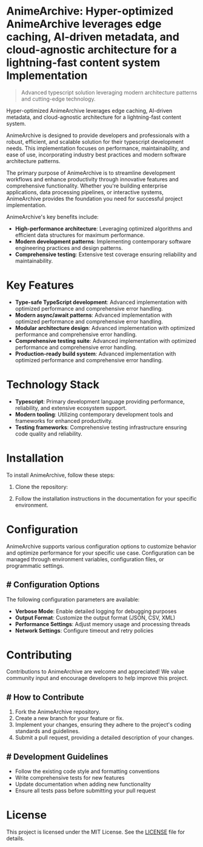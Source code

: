 <!-- fallback_AnimeArchive_20251020200945_32430 -->

# AnimeArchive: Hyper-optimized AnimeArchive leverages edge caching, AI-driven metadata, and cloud-agnostic architecture for a lightning-fast content system Implementation
> Advanced typescript solution leveraging modern architecture patterns and cutting-edge technology.

Hyper-optimized AnimeArchive leverages edge caching, AI-driven metadata, and cloud-agnostic architecture for a lightning-fast content system.

AnimeArchive is designed to provide developers and professionals with a robust, efficient, and scalable solution for their typescript development needs. This implementation focuses on performance, maintainability, and ease of use, incorporating industry best practices and modern software architecture patterns.

The primary purpose of AnimeArchive is to streamline development workflows and enhance productivity through innovative features and comprehensive functionality. Whether you're building enterprise applications, data processing pipelines, or interactive systems, AnimeArchive provides the foundation you need for successful project implementation.

AnimeArchive's key benefits include:

* **High-performance architecture**: Leveraging optimized algorithms and efficient data structures for maximum performance.
* **Modern development patterns**: Implementing contemporary software engineering practices and design patterns.
* **Comprehensive testing**: Extensive test coverage ensuring reliability and maintainability.

# Key Features

* **Type-safe TypeScript development**: Advanced implementation with optimized performance and comprehensive error handling.
* **Modern async/await patterns**: Advanced implementation with optimized performance and comprehensive error handling.
* **Modular architecture design**: Advanced implementation with optimized performance and comprehensive error handling.
* **Comprehensive testing suite**: Advanced implementation with optimized performance and comprehensive error handling.
* **Production-ready build system**: Advanced implementation with optimized performance and comprehensive error handling.

# Technology Stack

* **Typescript**: Primary development language providing performance, reliability, and extensive ecosystem support.
* **Modern tooling**: Utilizing contemporary development tools and frameworks for enhanced productivity.
* **Testing frameworks**: Comprehensive testing infrastructure ensuring code quality and reliability.

# Installation

To install AnimeArchive, follow these steps:

1. Clone the repository:


2. Follow the installation instructions in the documentation for your specific environment.

# Configuration

AnimeArchive supports various configuration options to customize behavior and optimize performance for your specific use case. Configuration can be managed through environment variables, configuration files, or programmatic settings.

## # Configuration Options

The following configuration parameters are available:

* **Verbose Mode**: Enable detailed logging for debugging purposes
* **Output Format**: Customize the output format (JSON, CSV, XML)
* **Performance Settings**: Adjust memory usage and processing threads
* **Network Settings**: Configure timeout and retry policies

# Contributing

Contributions to AnimeArchive are welcome and appreciated! We value community input and encourage developers to help improve this project.

## # How to Contribute

1. Fork the AnimeArchive repository.
2. Create a new branch for your feature or fix.
3. Implement your changes, ensuring they adhere to the project's coding standards and guidelines.
4. Submit a pull request, providing a detailed description of your changes.

## # Development Guidelines

* Follow the existing code style and formatting conventions
* Write comprehensive tests for new features
* Update documentation when adding new functionality
* Ensure all tests pass before submitting your pull request

# License

This project is licensed under the MIT License. See the [LICENSE](https://github.com/Lyche6666/AnimeArchive/blob/main/LICENSE) file for details.
